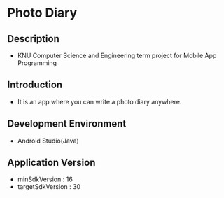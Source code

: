 # Photo Diary

## Description
- KNU Computer Science and Engineering term project for Mobile App Programming

## Introduction
- It is an app where you can write a photo diary anywhere.

## Development Environment
- Android Studio(Java)

## Application Version
- minSdkVersion : 16
- targetSdkVersion : 30


